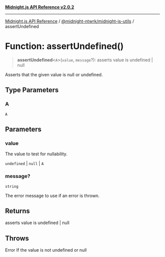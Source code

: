 [**Midnight.js API Reference v2.0.2**](../../../README.md)

***

[Midnight.js API Reference](../../../packages.md) / [@midnight-ntwrk/midnight-js-utils](../README.md) / assertUndefined

# Function: assertUndefined()

> **assertUndefined**\<`A`\>(`value`, `message`?): asserts value is undefined \| null

Asserts that the given value is null or undefined.

## Type Parameters

### A

`A`

## Parameters

### value

The value to test for nullability.

`undefined` | `null` | `A`

### message?

`string`

The error message to use if an error is thrown.

## Returns

asserts value is undefined \| null

## Throws

Error If the value is not undefined or null

